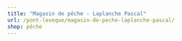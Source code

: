 ```yaml
---
title: "Magasin de pêche - Laplanche Pascal"
url: /pont-leveque/magasin-de-peche-laplanche-pascal/
shop: pêche
---
```

